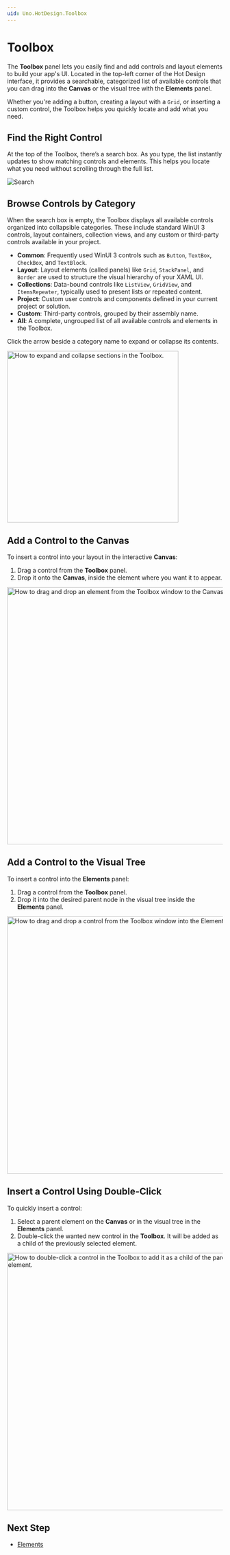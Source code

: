 ```yaml
---
uid: Uno.HotDesign.Toolbox
---
```


# Toolbox

The **Toolbox** panel lets you easily find and add controls and layout elements to build your app's UI. Located in the top-left corner of the Hot Design interface, it provides a searchable, categorized list of available controls that you can drag into the **Canvas** or the visual tree with the **Elements** panel.

Whether you're adding a button, creating a layout with a `Grid`, or inserting a custom control, the Toolbox helps you quickly locate and add what you need.

## Find the Right Control

At the top of the Toolbox, there’s a search box. As you type, the list instantly updates to show matching controls and elements. This helps you locate what you need without scrolling through the full list.

![Search](Assets/toolbox-search.png)

## Browse Controls by Category

When the search box is empty, the Toolbox displays all available controls organized into collapsible categories. These include standard WinUI 3 controls, layout containers, collection views, and any custom or third-party controls available in your project.

- **Common**: Frequently used WinUI 3 controls such as `Button`, `TextBox`, `CheckBox`, and `TextBlock`.
- **Layout**: Layout elements (called panels) like `Grid`, `StackPanel`, and `Border` are used to structure the visual hierarchy of your XAML UI.
- **Collections**: Data-bound controls like `ListView`, `GridView`, and `ItemsRepeater`, typically used to present lists or repeated content.
- **Project**: Custom user controls and components defined in your current project or solution.
- **Custom**: Third-party controls, grouped by their assembly name.
- **All**: A complete, ungrouped list of all available controls and elements in the Toolbox.

Click the arrow beside a category name to expand or collapse its contents.

<img src="Assets/toolbox-expand-section.gif" height="400" alt="How to expand and collapse sections in the Toolbox." />

## Add a Control to the Canvas

To insert a control into your layout in the interactive **Canvas**:

1. Drag a control from the **Toolbox** panel.
2. Drop it onto the **Canvas**, inside the element where you want it to appear.

<img src="Assets/toolbox-add-to-canvas.gif" height="600" alt="How to drag and drop an element from the Toolbox window to the Canvas." />

## Add a Control to the Visual Tree

To insert a control into the **Elements** panel:

1. Drag a control from the **Toolbox** panel.
2. Drop it into the desired parent node in the visual tree inside the **Elements** panel.

<img src="Assets/toolbox-add-to-tree.gif" height="600" alt="How to drag and drop a control from the Toolbox window into the Elements panel." />

## Insert a Control Using Double-Click

To quickly insert a control:

1. Select a parent element on the **Canvas** or in the visual tree in the **Elements** panel.
2. Double-click the wanted new control in the **Toolbox**. It will be added as a child of the previously selected element.

<img src="Assets/toolbox-add-to-tree-double-click.gif" height="600" alt="How to double-click a control in the Toolbox to add it as a child of the parent selected element." />

## Next Step

- [Elements](xref:Uno.HotDesign.Elements)
